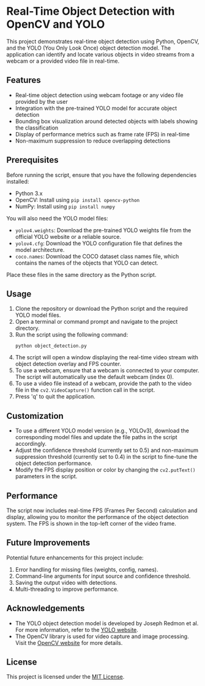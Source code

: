 # Real-Time Object Detection with OpenCV and YOLO

This project demonstrates real-time object detection using Python, OpenCV, and the YOLO (You Only Look Once) object detection model. The application can identify and locate various objects in video streams from a webcam or a provided video file in real-time.

## Features

- Real-time object detection using webcam footage or any video file provided by the user
- Integration with the pre-trained YOLO model for accurate object detection
- Bounding box visualization around detected objects with labels showing the classification
- Display of performance metrics such as frame rate (FPS) in real-time
- Non-maximum suppression to reduce overlapping detections

## Prerequisites

Before running the script, ensure that you have the following dependencies installed:

- Python 3.x
- OpenCV: Install using `pip install opencv-python`
- NumPy: Install using `pip install numpy`

You will also need the YOLO model files:

- `yolov4.weights`: Download the pre-trained YOLO weights file from the official YOLO website or a reliable source.
- `yolov4.cfg`: Download the YOLO configuration file that defines the model architecture.
- `coco.names`: Download the COCO dataset class names file, which contains the names of the objects that YOLO can detect.

Place these files in the same directory as the Python script.

## Usage

1. Clone the repository or download the Python script and the required YOLO model files.
2. Open a terminal or command prompt and navigate to the project directory.
3. Run the script using the following command:
   ```
   python object_detection.py
   ```
4. The script will open a window displaying the real-time video stream with object detection overlay and FPS counter.
5. To use a webcam, ensure that a webcam is connected to your computer. The script will automatically use the default webcam (index 0).
6. To use a video file instead of a webcam, provide the path to the video file in the `cv2.VideoCapture()` function call in the script.
7. Press 'q' to quit the application.

## Customization

- To use a different YOLO model version (e.g., YOLOv3), download the corresponding model files and update the file paths in the script accordingly.
- Adjust the confidence threshold (currently set to 0.5) and non-maximum suppression threshold (currently set to 0.4) in the script to fine-tune the object detection performance.
- Modify the FPS display position or color by changing the `cv2.putText()` parameters in the script.

## Performance

The script now includes real-time FPS (Frames Per Second) calculation and display, allowing you to monitor the performance of the object detection system. The FPS is shown in the top-left corner of the video frame.

## Future Improvements

Potential future enhancements for this project include:

1. Error handling for missing files (weights, config, names).
2. Command-line arguments for input source and confidence threshold.
3. Saving the output video with detections.
4. Multi-threading to improve performance.

## Acknowledgements

- The YOLO object detection model is developed by Joseph Redmon et al. For more information, refer to the [YOLO website](https://pjreddie.com/darknet/yolo/).
- The OpenCV library is used for video capture and image processing. Visit the [OpenCV website](https://opencv.org/) for more details.

## License

This project is licensed under the [MIT License](LICENSE).
